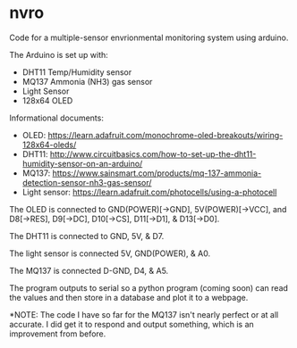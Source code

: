 # nvro
Code for a multiple-sensor envrionmental monitoring system using arduino.

The Arduino is set up with:
 - DHT11 Temp/Humidity sensor
 - MQ137 Ammonia (NH3) gas sensor
 - Light Sensor
 - 128x64 OLED
 
Informational documents:
 - OLED: https://learn.adafruit.com/monochrome-oled-breakouts/wiring-128x64-oleds/
 - DHT11: http://www.circuitbasics.com/how-to-set-up-the-dht11-humidity-sensor-on-an-arduino/
 - MQ137: https://www.sainsmart.com/products/mq-137-ammonia-detection-sensor-nh3-gas-sensor/
 - Light sensor: https://learn.adafruit.com/photocells/using-a-photocell

The OLED is connected to GND(POWER)[->GND], 5V(POWER)[->VCC], and D8[->RES], D9[->DC], D10[->CS], D11[->D1], & D13[->D0].

The DHT11 is connected to GND, 5V, & D7.

The light sensor is connected 5V, GND(POWER), & A0.

The MQ137 is connected D-GND, D4, & A5.

The program outputs to serial so a python program (coming soon) can read the values and then store in a database and plot it to a webpage.

*NOTE: The code I have so far for the MQ137 isn't nearly perfect or at all accurate. I did get it to respond and output something, which is an improvement from before.

